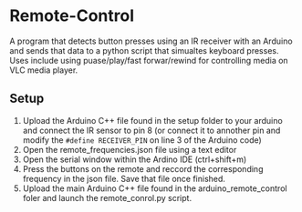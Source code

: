 # Remote-Control

A program that detects button presses using an IR receiver with an Arduino and sends that data to a python script that simualtes keyboard presses. Uses include using puase/play/fast forwar/rewind for controlling media on VLC media player.

## Setup

1. Upload the Arduino C++ file found in the setup folder to your arduino and connect the IR sensor to pin 8 (or connect it to annother pin and modify the ```#define RECEIVER_PIN``` on line 3 of the Arduino code)
2. Open the remote_frequencies.json file using a text editor
3. Open the serial window within the Ardino IDE (ctrl+shift+m)
4. Press the buttons on the remote and reccord the corresponding frequency in the json file. Save that file once finished.
5. Upload the main Arduino C++ file found in the arduino_remote_control foler and launch the remote_conrol.py script.
